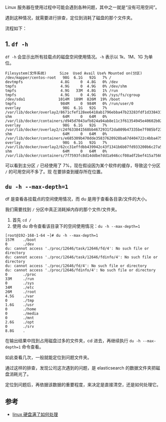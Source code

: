 Linux 服务器在使用过程中可能会遇到各种问题，其中之一就是“没有可用空间”。

遇到这种情况，就需要进行排查，定位到消耗了磁盘的那个文件夹。

流程如下：

## 1. `df -h`

`df -h` 会显示出所有挂载点的磁盘空间使用情况。`-h` 表示以 1k、1M、1G 为单位。

```
Filesystem(文件系统)      Size  Used Avail Use% Mounted on(分区)
/dev/mapper/centos-root   98G  6.1G   92G   7% /
devtmpfs                 4.8G     0  4.8G   0% /dev
tmpfs                    4.9G     0  4.9G   0% /dev/shm
tmpfs                    4.9G   33M  4.8G   1% /run
tmpfs                    4.9G     0  4.9G   0% /sys/fs/cgroup
/dev/sda1               1014M  189M  826M  19% /boot
tmpfs                    984M     0  984M   0% /run/user/0
overlay                   98G  6.1G   92G   7% /var/lib/docker/overlay2/8671cfef128ee6418ab1796ebba47b23283fdf1d338431b4a4ebdc2786485000/merged
shm                       64M     0   64M   0% /var/lib/docker/containers/d945d7043afb824a94ab8e11c3f61354945e40602b0212eb6cd1a794a5c2c475/mounts/shm
overlay                   98G  6.1G   92G   7% /var/lib/docker/overlay2/c24f633841568bb4672931f2da809b47335be7f085bf23237af2cd15bddc27a1/merged
shm                       64M     0   64M   0% /var/lib/docker/containers/e685309b470dde35837620928ba67d404722c4bba475f84ed0cb6ca823504907/mounts/shm
overlay                   98G  6.1G   92G   7% /var/lib/docker/overlay2/62cc31effdbb439942c43f1341b6b07fd933200b6c27a52c6a88ac4b63ae93e6/merged
shm                       64M     0   64M   0% /var/lib/docker/containers/7f7593fc8d14ddbe7dd1a946ccf08adf2bef415a7560db1c12d0ab0abb9e582a/mounts/shm
```

可以看到主分区 `/` 已经使用了 7%，现在假设因为某个软件的缓存，导致这个分区 `/` 的可用空间不多了。现
在要排查到缓存所在位置。

## `du -h --max-depth=1`

df 是查看各挂载点的空间使用情况，而 du 是用于查看各目录/文件的大小。

我们需要找到 `/` 分区中真正消耗掉内存的那个文件/文件夹。

1. 首先 `cd /`
1. 使用 du 命令查看该目录下的空间使用情况：`du -h --max-depth=1`

```
[root@192-168-1-64 ~]# du -h --max-depth=1
157M    ./boot
0       ./dev
du: cannot access './proc/12646/task/12646/fd/4': No such file or directory
du: cannot access './proc/12646/task/12646/fdinfo/4': No such file or directory
du: cannot access './proc/12646/fd/4': No such file or directory
du: cannot access './proc/12646/fdinfo/4': No such file or directory
0       ./proc
33M     ./run
0       ./sys
34M     ./etc
26M     ./root
4.5G    ./var
0       ./tmp
1.6G    ./usr
0       ./home
0       ./media
0       ./mnt
2.6G    ./opt
0       ./srv
8.8G    .
```

在输出结果中找到占用磁盘过多的文件夹，cd 进去，再继续执行 `du -h --max-depth=1` 命令查看。

如此查看几次，一般就能定位到问题文件夹。

通过这样的排查，发现公司这次遇到的问题，是 elasticsearch 的数据文件夹把磁盘消耗光了。

定位到问题后，再依据该数据的重要程度，来决定是直接清空，还是如何处理它。

## 参考

- [linux 硬盘满了如何处理](https://blog.csdn.net/ck3207/article/details/76691904)
